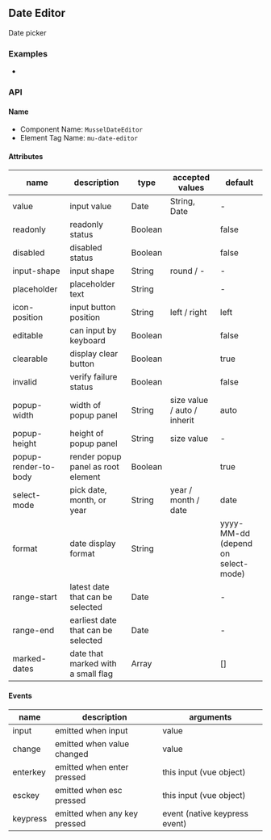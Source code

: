 ## Date Editor

Date picker



### Examples

-



### API

#### Name

* Component Name:  `MusselDateEditor`
* Element Tag Name:  `mu-date-editor`

#### Attributes

| name                 | description                        | type    | accepted values             | default                                |
| -------------------- | ---------------------------------- | ------- | --------------------------- | -------------------------------------- |
| value                | input value                        | Date    | String, Date                | -                                      |
| readonly             | readonly status                    | Boolean |                             | false                                  |
| disabled             | disabled status                    | Boolean |                             | false                                  |
| input-shape          | input shape                        | String  | round / -                   | -                                      |
| placeholder          | placeholder text                   | String  |                             | -                                      |
| icon-position        | input button position              | String  | left / right                | left                                   |
| editable             | can input by keyboard              | Boolean |                             | false                                  |
| clearable            | display clear button               | Boolean |                             | true                                   |
| invalid              | verify failure status              | Boolean |                             | false                                  |
| popup-width          | width of popup panel               | String  | size value / auto / inherit | auto                                   |
| popup-height         | height of popup panel              | String  | size value                  | -                                      |
| popup-render-to-body | render popup panel as root element | Boolean |                             | true                                   |
| select-mode          | pick date, month, or year          | String  | year / month / date         | date                                   |
| format               | date display format                | String  |                             | yyyy-MM-dd <br>(depend on select-mode) |
| range-start          | latest date that can be selected   | Date    |                             | -                                      |
| range-end            | earliest date that can be selected | Date    |                             | -                                      |
| marked-dates         | date that marked with a small flag | Array   |                             | []                                     |



#### Events

| name     | description                  | arguments                     |
| -------- | ---------------------------- | ----------------------------- |
| input    | emitted when input           | value                         |
| change   | emitted when value changed   | value                         |
| enterkey | emitted when enter pressed   | this input (vue object)       |
| esckey   | emitted when esc pressed     | this input (vue object)       |
| keypress | emitted when any key pressed | event (native keypress event) |


